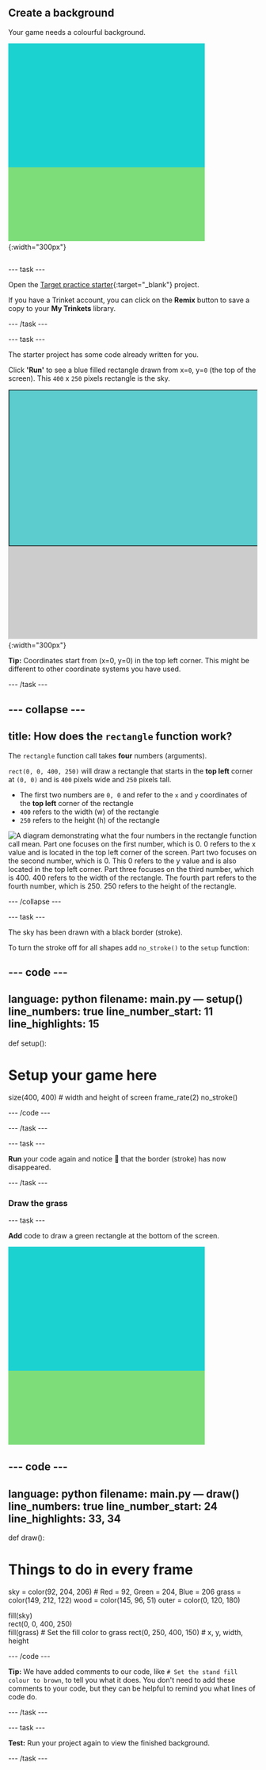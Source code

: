 ## Create a background

<div style="display: flex; flex-wrap: wrap">
<div style="flex-basis: 200px; flex-grow: 1; margin-right: 15px;">
Your game needs a colourful background.
</div>
<div>

![The output area with a sky-coloured rectangle above a grass-coloured rectangle to create the background.](images/background.png){:width="300px"}

</div>
</div>

--- task ---

Open the [Target practice starter](https://trinket.io/python/9973649e5c){:target="_blank"} project. 

If you have a Trinket account, you can click on the **Remix** button to save a copy to your **My Trinkets** library.

--- /task ---

--- task ---

The starter project has some code already written for you. 

Click **'Run'** to see a blue filled rectangle drawn from x=`0`, y=`0` (the top of the screen). This `400` x `250` pixels rectangle is the sky. 

![A blue rectangle with a black border around it, above a grey rectangle.](images/sky_stroke.png){:width="300px"}

**Tip:** Coordinates start from (x=0, y=0) in the top left corner. This might be different to other coordinate systems you have used. 

--- /task ---

--- collapse ---
---
title: How does the `rectangle` function work?
---

The `rectangle` function call takes **four** numbers (arguments). 

`rect(0, 0, 400, 250)` will draw a rectangle that starts in the **top left** corner at `(0, 0)` and is `400` pixels wide and `250` pixels tall. 

+ The first two numbers are `0, 0` and refer to the `x` and `y` coordinates of the **top left** corner of the rectangle
+ `400` refers to the width (w) of the rectangle
+ `250` refers to the height (h) of the rectangle

![A diagram demonstrating what the four numbers in the rectangle function call mean. Part one focuses on the first number, which is 0. 0 refers to the x value and is located in the top left corner of the screen. Part two focuses on the second number, which is 0. This 0 refers to the y value and is also located in the top left corner. Part three focuses on the third number, which is 400. 400 refers to the width of the rectangle. The fourth part refers to the fourth number, which is 250. 250 refers to the height of the rectangle.](images/rectangle-diagram.png)

--- /collapse ---

--- task ---

The sky has been drawn with a black border (stroke). 

To turn the stroke off for all shapes add `no_stroke()` to the `setup` function:

--- code ---
---
language: python
filename: main.py — setup()
line_numbers: true
line_number_start: 11
line_highlights: 15
---
def setup():
# Setup your game here
  size(400, 400) # width and height of screen
  frame_rate(2)
  no_stroke()

--- /code ---

--- /task ---

--- task ---

**Run** your code again and notice 👀 that the border (stroke) has now disappeared. 

--- /task ---

### Draw the grass

--- task ---

**Add** code to draw a green rectangle at the bottom of the screen.

![The output area with a sky-coloured rectangle above a grass-coloured rectangle to create the background.](images/background.png)

--- code ---
---
language: python
filename: main.py — draw()
line_numbers: true
line_number_start: 24
line_highlights: 33, 34
---
def draw():
# Things to do in every frame
  sky = color(92, 204, 206) # Red = 92, Green = 204, Blue = 206
  grass = color(149, 212, 122)
  wood = color(145, 96, 51)
  outer = color(0, 120, 180) 

  fill(sky)     
  rect(0, 0, 400, 250)     
  fill(grass) # Set the fill color to grass
  rect(0, 250, 400, 150) # x, y, width, height     

--- /code ---

**Tip:** We have added comments to our code, like `# Set the stand fill colour to brown`, to tell you what it does. You don't need to add these comments to your code, but they can be helpful to remind you what lines of code do.

--- /task ---

--- task ---

**Test:** Run your project again to view the finished background. 

--- /task ---

